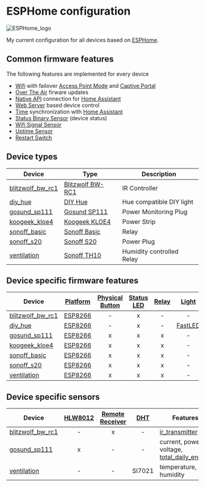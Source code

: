 # ESPHome configuration

![ESPHome_logo]

My current configuration for all devices based on [ESPHome].

## Common firmware features

The following features are implemented for every device

- [Wifi] with failover [Access Point Mode] and [Captive Portal]
- [Over The Air] firware updates
- [Native API] connection for [Home Assistant]
- [Web Server] based device control
- [Time] synchronization with [Home Assistant]
- [Status Binary Sensor] (device status)
- [Wifi Signal Sensor]
- [Uptime Sensor]
- [Restart Switch]

## Device types

| Device  | Type  | Description |
| -- |  --  | --  |
| [blitzwolf_bw_rc1]  | [Blitzwolf BW-RC1]  | IR Controller             |
| [diy_hue]           | [DIY Hue]           | Hue compatible DIY light  |
| [gosund_sp111]      | [Gosund SP111]      | Power Monitoring Plug     |
| [koogeek_kloe4]     | [Koogeek KLOE4]     | Power Strip               |
| [sonoff_basic]      | [Sonoff Basic]      | Relay                     |
| [sonoff_s20]        | [Sonoff S20]        | Power Plug                |
| [ventilation]       | [Sonoff TH10]       | Humidity controlled Relay |

## Device specific firmware features

| Device  | [Platform]  | [Physical Button]  | [Status LED] | [Relay] | [Light] | [Remote Transmitter]
| --  |  :--: |  :--:  | :--:  |  :--: |  :--: |  :--: |
| [blitzwolf_bw_rc1]  | [ESP8266] | -  | x |  - | -         | [ir_receiver] |
| [diy_hue]           | [ESP8266] | -  | x |  - | [FastLED] | - |
| [gosund_sp111]      | [ESP8266] | x  | x |  x | -         | - |
| [koogeek_kloe4]     | [ESP8266] | x  | x |  x | -         | - |
| [sonoff_basic]      | [ESP8266] | x  | x |  x | -         | - |
| [sonoff_s20]        | [ESP8266] | x  | x |  x | -         | - |
| [ventilation]       | [ESP8266] | x  | x |  x | -         | - |

## Device specific sensors

| Device  | [HLW8012]  | [Remote Receiver] |  [DHT] | Features
| --  |  :--: |  :--: |  :--: | --  |
| [blitzwolf_bw_rc1]  | - | x | - | [ir_transmitter] |
| [gosund_sp111]      | x | - | - | current, power, voltage, [total_daily_energy] |
| [ventilation]       | - | - | SI7021 | temperature, humidity |

[DIY Hue]: https://diyhue.org/
[ESPHome]: https://esphome.io/
[ESPHome_logo]: https://esphome.io/_images/logo-text.svg
[Home Assistant]: https://www.home-assistant.io/
[Blitzwolf BW-RC1]: https://www.blitzwolf.com/BlitzWolf%C2%A0BW-RC1-WiFi-Smart-IR-Controller-with-360%C2%B0-Transmission,-APP-Control,-Works-with-Alexa,-Automatic-Identification,-DIY-Pairing-and-Slim-Design-p-409.html
[Gosund SP111]: https://www.gosund.com/download/smart_plug/126.html
[Koogeek KLOE4]: https://www.koogeek.com/p-kloe4.html
[Sonoff Basic]: https://sonoff.tech/product/wifi-diy-smart-switches/basicr2
[Sonoff S20]: https://sonoff.tech/product/wifi-smart-plugs/s20
[Sonoff TH10]: https://sonoff.tech/product/wifi-diy-smart-switches/th10-th16
[Access Point Mode]: https://esphome.io/components/wifi.html#access-point-mode
[Board]: https://esphome.io/components/status_led.html
[Captive Portal]: https://esphome.io/components/captive_portal.html
[DHT]: https://esphome.io/components/sensor/dht.html
[ESP8266]: https://esphome.io/devices/esp8266.html
[FastLED]: https://esphome.io/components/light/fastled.html
[HLW8012]: https://esphome.io/components/sensor/hlw8012.html
[Light]: https://esphome.io/components/light.html
[Native API]: https://esphome.io/components/api.html
[Over The Air]: https://esphome.io/components/ota.html
[Physical Button]: https://esphome.io/components/binary_sensor/gpio.html
[Platform]: https://esphome.io/components/status_led.html
[Relay]: https://esphome.io/cookbook/relay.html
[Remote Receiver]: https://esphome.io/components/remote_receiver.html
[Remote Transmitter]: https://esphome.io/components/remote_transmitter.html
[Restart Switch]: https://esphome.io/components/switch/restart.html
[Status Binary Sensor]: https://esphome.io/components/binary_sensor/status.html
[Status LED]: https://esphome.io/components/status_led.html
[Time]: https://esphome.io/components/time.html
[Uptime Sensor]: https://esphome.io/components/sensor/uptime.html
[Web Server]: https://esphome.io/components/web_server.html
[Wifi]: https://esphome.io/components/wifi.html
[Wifi Signal Sensor]: https://esphome.io/components/sensor/wifi_signal.html
[blitzwolf_bw_rc1]: https://github.com/ImEmJay/esphome-config/blob/master/blitzwolf_bw_rc1_01.yml
[diy_hue]: https://github.com/ImEmJay/esphome-config/blob/master/diy_hue_01.yml
[gosund_sp111]: https://github.com/ImEmJay/esphome-config/blob/master/gosund_sp111_01.yml
[koogeek_kloe4]: https://github.com/ImEmJay/esphome-config/blob/master/koogeek_kloe4_01.yml
[ir_receiver]: https://github.com/ImEmJay/esphome-config/blob/master/common/remote_receiver/ir_receiver.yaml
[ir_transmitter]: https://github.com/ImEmJay/esphome-config/blob/master/common/remote_transmitter/ir_transmitter.yaml
[light_id]: https://github.com/ImEmJay/esphome-config/blob/master/common/text_sensor/light_id.yaml
[sonoff_basic]: https://github.com/ImEmJay/esphome-config/blob/master/sonoff_basic_01.yml
[sonoff_s20]: https://github.com/ImEmJay/esphome-config/blob/master/sonoff_s20_01.yml
[gosund_sp111]: https://github.com/ImEmJay/esphome-config/blob/master/gosund_sp111_01.yml
[total_daily_energy]: https://github.com/ImEmJay/esphome-config/blob/master/common/sensor/total_daily_energy.yaml
[ventilation]: https://github.com/ImEmJay/esphome-config/blob/master/ventilation.yml
